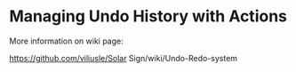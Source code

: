 # Managing Undo History with Actions

More information on wiki page:

https://github.com/viliusle/Solar Sign/wiki/Undo-Redo-system
